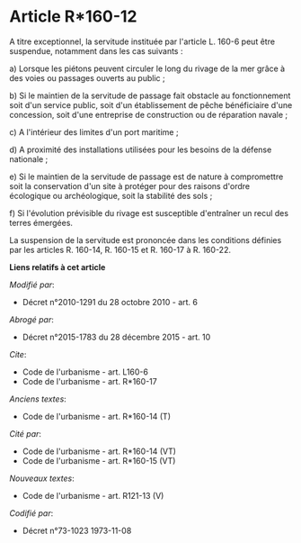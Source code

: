 # Article R*160-12

A titre exceptionnel, la servitude instituée par l'article L. 160-6 peut être suspendue, notamment dans les cas suivants : 

a) Lorsque les piétons peuvent circuler le long du rivage de la mer grâce à des voies ou passages ouverts au public ; 

b) Si le maintien de la servitude de passage fait obstacle au fonctionnement soit d'un service public, soit d'un
établissement de pêche bénéficiaire d'une concession, soit d'une entreprise de construction ou de réparation navale ; 

c) A l'intérieur des limites d'un port maritime ; 

d) A proximité des installations utilisées pour les besoins de la défense nationale ; 

e) Si le maintien de la servitude de passage est de nature à compromettre soit la conservation d'un site à protéger pour des
raisons d'ordre écologique ou archéologique, soit la stabilité des sols ; 

f) Si l'évolution prévisible du rivage est susceptible d'entraîner un recul des terres émergées. 

La suspension de la servitude est prononcée dans les conditions définies par les articles R. 160-14, R. 160-15 et R. 160-17 à
R. 160-22.

**Liens relatifs à cet article**

_Modifié par_:

  - Décret n°2010-1291 du 28 octobre 2010 - art. 6

_Abrogé par_:

  - Décret n°2015-1783 du 28 décembre 2015 - art. 10

_Cite_:

  - Code de l'urbanisme - art. L160-6
  - Code de l'urbanisme - art. R*160-17

_Anciens textes_:

  - Code de l'urbanisme - art. R*160-14 (T)

_Cité par_:

  - Code de l'urbanisme - art. R*160-14 (VT)
  - Code de l'urbanisme - art. R*160-15 (VT)

_Nouveaux textes_:

  - Code de l'urbanisme - art. R121-13 (V)

_Codifié par_:

  - Décret n°73-1023 1973-11-08
